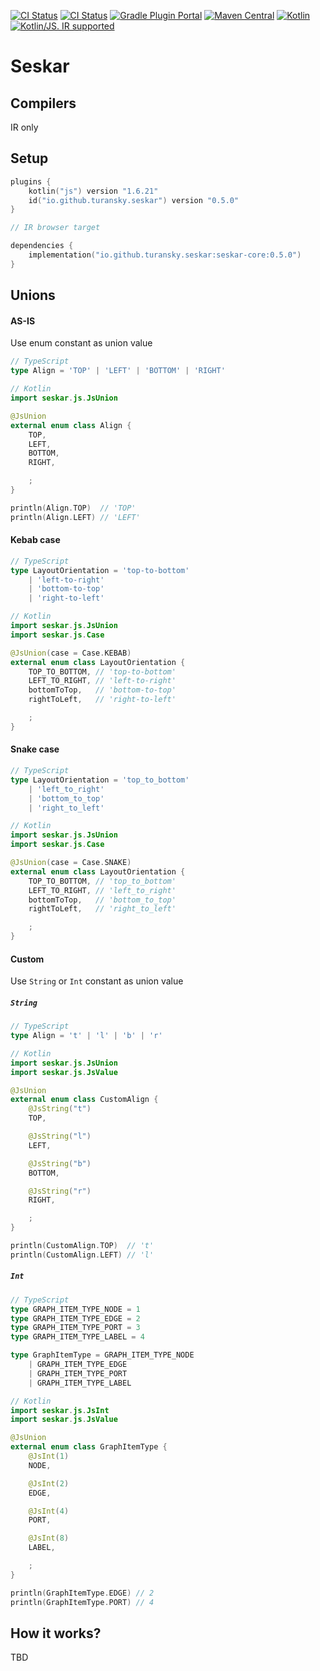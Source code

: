 [![CI Status](https://github.com/turansky/seskar/workflows/CI/badge.svg)](https://github.com/turansky/seskar/actions)
[![CI Status](https://github.com/turansky/seskar/workflows/gradle%20plugin/badge.svg)](https://github.com/turansky/seskar/actions)
[![Gradle Plugin Portal](https://img.shields.io/maven-metadata/v/https/plugins.gradle.org/m2/io/github/turansky/seskar/io.github.turansky.seskar.gradle.plugin/maven-metadata.xml.svg?label=plugin&logo=gradle)](https://plugins.gradle.org/plugin/io.github.turansky.seskar)
[![Maven Central](https://img.shields.io/maven-central/v/io.github.turansky.seskar/seskar-core?logo=apache-maven)](https://mvnrepository.com/artifact/io.github.turansky.seskar/seskar-core)
[![Kotlin](https://img.shields.io/badge/kotlin-1.6.21-blue.svg?logo=kotlin)](http://kotlinlang.org)
[![Kotlin/JS. IR supported](https://img.shields.io/badge/kotlin-IR%20only-yellow?logo=kotlin&logoColor=yellow)](https://kotl.in/jsirsupported)

# Seskar

## Compilers

IR only

## Setup

```kotlin
plugins {
    kotlin("js") version "1.6.21"
    id("io.github.turansky.seskar") version "0.5.0"
}

// IR browser target

dependencies {
    implementation("io.github.turansky.seskar:seskar-core:0.5.0")
}
```

## Unions

#### AS-IS

Use enum constant as union value

```typescript
// TypeScript
type Align = 'TOP' | 'LEFT' | 'BOTTOM' | 'RIGHT'
```

```kotlin
// Kotlin
import seskar.js.JsUnion

@JsUnion
external enum class Align {
    TOP,
    LEFT,
    BOTTOM,
    RIGHT,

    ;
}

println(Align.TOP)  // 'TOP'
println(Align.LEFT) // 'LEFT'
```

#### Kebab case

```typescript
// TypeScript
type LayoutOrientation = 'top-to-bottom' 
    | 'left-to-right'
    | 'bottom-to-top'
    | 'right-to-left'
```

```kotlin
// Kotlin
import seskar.js.JsUnion
import seskar.js.Case

@JsUnion(case = Case.KEBAB)
external enum class LayoutOrientation {
    TOP_TO_BOTTOM, // 'top-to-bottom'
    LEFT_TO_RIGHT, // 'left-to-right'
    bottomToTop,   // 'bottom-to-top'
    rightToLeft,   // 'right-to-left'

    ;
}
```

#### Snake case

```typescript
// TypeScript
type LayoutOrientation = 'top_to_bottom' 
    | 'left_to_right'
    | 'bottom_to_top'
    | 'right_to_left'
```

```kotlin
// Kotlin
import seskar.js.JsUnion
import seskar.js.Case

@JsUnion(case = Case.SNAKE)
external enum class LayoutOrientation {
    TOP_TO_BOTTOM, // 'top_to_bottom'
    LEFT_TO_RIGHT, // 'left_to_right'
    bottomToTop,   // 'bottom_to_top'
    rightToLeft,   // 'right_to_left'

    ;
}
```

#### Custom

Use `String` or `Int` constant as union value

##### `String`

```typescript
// TypeScript
type Align = 't' | 'l' | 'b' | 'r'
```

```kotlin
// Kotlin
import seskar.js.JsUnion
import seskar.js.JsValue

@JsUnion
external enum class CustomAlign {
    @JsString("t")
    TOP,

    @JsString("l")
    LEFT,

    @JsString("b")
    BOTTOM,

    @JsString("r")
    RIGHT,

    ;
}

println(CustomAlign.TOP)  // 't'
println(CustomAlign.LEFT) // 'l'
```

##### `Int`

```typescript
// TypeScript
type GRAPH_ITEM_TYPE_NODE = 1
type GRAPH_ITEM_TYPE_EDGE = 2
type GRAPH_ITEM_TYPE_PORT = 3
type GRAPH_ITEM_TYPE_LABEL = 4

type GraphItemType = GRAPH_ITEM_TYPE_NODE
    | GRAPH_ITEM_TYPE_EDGE
    | GRAPH_ITEM_TYPE_PORT
    | GRAPH_ITEM_TYPE_LABEL
```

```kotlin
// Kotlin
import seskar.js.JsInt
import seskar.js.JsValue

@JsUnion
external enum class GraphItemType {
    @JsInt(1)
    NODE,

    @JsInt(2)
    EDGE,

    @JsInt(4)
    PORT,

    @JsInt(8)
    LABEL,

    ;
}

println(GraphItemType.EDGE) // 2
println(GraphItemType.PORT) // 4
```

## How it works?

TBD
